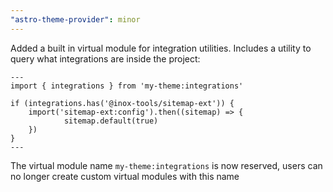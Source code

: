 ```yaml
---
"astro-theme-provider": minor
---
```


Added a built in virtual module for integration utilities. Includes a utility to query what integrations are inside the project:

```astro
---
import { integrations } from 'my-theme:integrations'

if (integrations.has('@inox-tools/sitemap-ext')) {
	import('sitemap-ext:config').then((sitemap) => {
			sitemap.default(true)
	})
}
---
```

The virtual module name `my-theme:integrations` is now reserved, users can no longer create custom virtual modules with this name